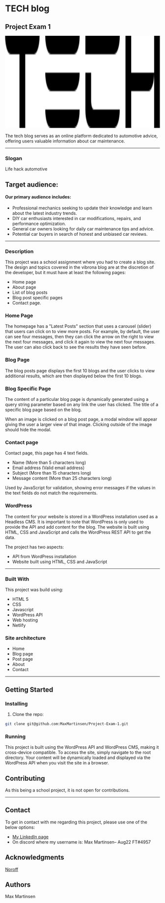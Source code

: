 # TECH blog
## Project Exam 1

<div id="logo" align="center">
  <img src="https://github.com/MaxMartinsen/Project-Exam-1/blob/main/assets/image_landing/logo_tech.svg" width="600" height="300"/>
</div>

The tech blog serves as an online platform dedicated to automotive advice, offering users valuable information about car maintenance.

---

### Slogan

Life hack automotive

## Target audience:

#### Our primary audience includes:

- Professional mechanics seeking to update their knowledge and learn about the latest industry trends.
- DIY car enthusiasts interested in car modifications, repairs, and performance optimization.
- General car owners looking for daily car maintenance tips and advice.
- Potential car buyers in search of honest and unbiased car reviews.

---

### Description

This project was a school assignment where you had to create a blog site. The design and topics covered in the vibrona blog are at the discretion of the developer, but it must have at least the following pages:
-	Home page
-	About page
-	List of blog posts
-	Blog post specific pages
-	Contact page.

### Home Page
The homepage has a "Latest Posts" section that uses a carousel (slider) that users can click on to view more posts. For example, by default, the user can see four messages, then they can click the arrow on the right to view the next four messages, and click it again to view the next four messages. The user can also click back to see the results they have seen before.

### Blog Page

The blog posts page displays the first 10 blogs and the user clicks to view additional results, which are then displayed below the first 10 blogs.

### Blog Specific Page

The content of a particular blog page is dynamically generated using a query string parameter based on any link the user has clicked. The title of a specific blog page based on the blog.

When an image is clicked on a blog post page, a modal window will appear giving the user a larger view of that image. Clicking outside of the image should hide the modal.

### Contact page

Contact page, this page has 4 text fields.
-	Name (More than 5 characters long)
-	Email address (Valid email address)
-	Subject (More than 15 characters long)
-	Message content (More than 25 characters long)

Used by JavaScript for validation, showing error messages if the values in the text fields do not match the requirements.

### WordPress

The content for your website is stored in a WordPress installation used as a Headless CMS. It is important to note that WordPress is only used to provide the API and add content for the blog. The website is built using HTML, CSS and JavaScript and calls the WordPress REST API to get the data.

The project has two aspects:
- API from WordPress installation
- Website built using HTML, CSS and JavaScript

---

### Built With

This project was build using:

- HTML 5
- CSS
- Javascript
- WordPress API
- Web hosting
- Netlify

### Site architecture

- Home
- Blog page
- Post page
- About
- Contact

---

## Getting Started

### Installing

1. Clone the repo:

```bash
git clone git@github.com:MaxMartinsen/Project-Exam-1.git
```


### Running

This project is built using the WordPress API and WordPress CMS, making it cross-device compatible. To access the site, simply navigate to the root directory. Your content will be dynamically loaded and displayed via the WordPress API when you visit the site in a browser.

## Contributing

As this being a school project, it is not open for contributions.

---

## Contact

To get in contact with me regarding this project, please use one of the below options:

- [My LinkedIn page](https://www.linkedin.com/in/max-martinsen-87ba80241/)
- On discord where my username is: Max Martinsen– Aug22 FT#4957

## Acknowledgments

[Noroff](https://www.noroff.no/en)

## Authors

Max Martinsen
